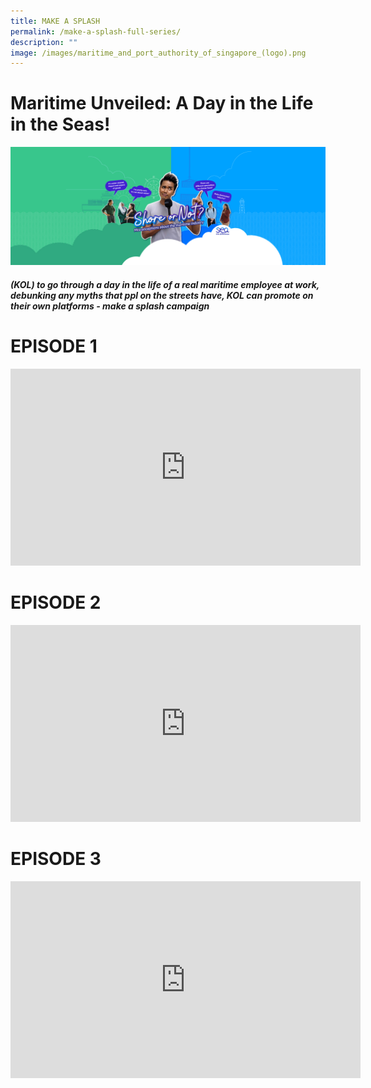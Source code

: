 ```yaml
---
title: MAKE A SPLASH
permalink: /make-a-splash-full-series/
description: ""
image: /images/maritime_and_port_authority_of_singapore_(logo).png
---
```

# Maritime Unveiled: A Day in the Life in the Seas!

![](/images/mpa_shore%20or%20not_kv_1920x720_21aug23-01.jpg)
##### (KOL) to go through a day in the life of a real maritime employee at work, debunking any myths that ppl on the streets have, KOL can promote on their own platforms - make a splash campaign

# EPISODE 1
<iframe allowfullscreen="" allow="accelerometer; autoplay; clipboard-write; encrypted-media; gyroscope; picture-in-picture; web-share" frameborder="0" title="YouTube video player" src="https://www.youtube.com/embed/1rbu6PWARtw?si=dDuz8BSxvPsLGLPx" height="315" width="560"></iframe>

# EPISODE 2
<iframe allowfullscreen="" allow="accelerometer; autoplay; clipboard-write; encrypted-media; gyroscope; picture-in-picture; web-share" frameborder="0" title="YouTube video player" src="https://www.youtube.com/embed/1rbu6PWARtw?si=dDuz8BSxvPsLGLPx" height="315" width="560"></iframe>

# EPISODE 3
<iframe allowfullscreen="" allow="accelerometer; autoplay; clipboard-write; encrypted-media; gyroscope; picture-in-picture; web-share" frameborder="0" title="YouTube video player" src="https://www.youtube.com/embed/1rbu6PWARtw?si=dDuz8BSxvPsLGLPx" height="315" width="560"></iframe>